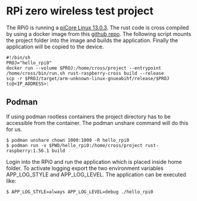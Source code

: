 # RPi zero wireless test project
The RPi0 is running a [piCore Linux 13.0.3](http://forum.tinycorelinux.net/). The rust code is cross compiled by using a docker image from this [github repo](https://github.com/Ragnaroek/rust-on-raspberry-docker).
The following script mounts the project folder into the image and builds the application. Finally the application will be copied to the device.

```
#!/bin/sh
PROJ="hello_rpi0"
docker run --volume $PROJ:/home/cross/project --entrypoint /home/cross/bin/run.sh rust-raspberry-cross build --release
scp -r $PROJ/target/arm-unknown-linux-gnueabihf/release/$PROJ tc@<IP_ADDRESS>:
```

## Podman
If using podman rootless containers the project directory has to be accessible from the container.
The podman unshare command will do this for us.

```
$ podman unshare chown 1000:1000 -R hello_rpi0
$ podman run -v $PWD/hello_rpi0:/home/cross/project rust-raspberry:1.56.1 build
```

Login into the RPi0 and run the application which is placed inside home folder.
To activate logging export the two environment variables APP_LOG_STYLE and APP_LOG_LEVEL.
The application can be executed like: 
```
$ APP_LOG_STYLE=always APP_LOG_LEVEL=debug ./hello_rpi0
```

